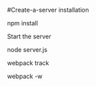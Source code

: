 #Create-a-server
installation

  npm install
  
<p> </p>

Start the server

  node server.js

  
<p> </p>  
webpack track

  webpack -w
  